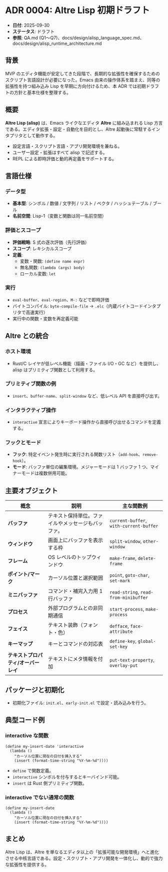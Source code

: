 # ADR 0004: Altre Lisp 初期ドラフト

- **日付**: 2025-09-30
- **ステータス**: ドラフト
- **参照**: QA.md (Q1〜Q7)、docs/design/alisp_language_spec.md、docs/design/alisp_runtime_architecture.md

## 背景
MVP のエディタ機能が安定してきた段階で、長期的な拡張性を確保するためのスクリプト言語設計が必要になった。Emacs 由来の操作体系を踏まえ、同等の拡張性を持つ組み込み Lisp を早期に方向付けるため、本 ADR では初期ドラフトの方針と基本仕様を整理する。

## 概要
**Altre Lisp (alisp)** は、Emacs ライクなエディタ **Altre** に組み込まれる Lisp 方言である。エディタ拡張・設定・自動化を目的とし、Altre 起動後に常駐するインタプリタとして動作する。

- 設定言語・スクリプト言語・アプリ開発環境を兼ねる。
- ユーザー設定・拡張はすべて alisp で記述する。
- REPL による即時評価と動的再定義をサポートする。

## 言語仕様
### データ型
- **基本型**: シンボル / 数値 / 文字列 / リスト / ベクタ / ハッシュテーブル / ブール
- **名前空間**: Lisp-1（変数と関数は同一名前空間）

### 評価とスコープ
- **評価戦略**: S 式の逐次評価（先行評価）
- **スコープ**: レキシカルスコープ
- **定義**:
  - 変数・関数: `(define name expr)`
  - 無名関数: `(lambda (args) body)`
  - ローカル変数: `let`

### 実行
- `eval-buffer`、`eval-region`、`M-:` などで即時評価
- バイトコンパイル: `byte-compile-file` → `.elc`（内蔵バイトコードインタプリタで高速実行）
- 実行中の関数・変数を再定義可能

## Altre との統合
### ホスト環境
- Rust/C レイヤが低レベル機能（描画・ファイル I/O・GC など）を提供し、alisp はプリミティブ関数として利用する。

### プリミティブ関数の例
- `insert`、`buffer-name`、`split-window` など、低レベル API を直接呼び出す。

### インタラクティブ操作
- `interactive` 宣言によりキーボード操作から直接呼び出せるコマンドを定義する。

### フックとモード
- **フック**: 特定イベント発生時に実行される関数リスト（`add-hook`、`remove-hook`）。
- **モード**: バッファ単位の編集環境。メジャーモードは 1 バッファ 1 つ、マイナーモードは複数併用可能。

## 主要オブジェクト
| 概念 | 説明 | 主な関数例 |
|------|------|-----------|
| **バッファ** | テキスト保持単位。ファイルやメッセージもバッファ。 | `current-buffer`, `with-current-buffer` |
| **ウィンドウ** | 画面上にバッファを表示する枠 | `split-window`, `other-window` |
| **フレーム** | OS レベルのトップウィンドウ | `make-frame`, `delete-frame` |
| **ポイント/マーク** | カーソル位置と選択範囲 | `point`, `goto-char`, `set-mark` |
| **ミニバッファ** | コマンド・補完入力用 1 行バッファ | `read-string`, `read-from-minibuffer` |
| **プロセス** | 外部プログラムとの非同期通信 | `start-process`, `make-process` |
| **フェイス** | テキスト装飾（フォント・色） | `defface`, `face-attribute` |
| **キーマップ** | キーとコマンドの対応表 | `define-key`, `global-set-key` |
| **テキストプロパティ/オーバーレイ** | テキストにメタ情報を付加 | `put-text-property`, `overlay-put` |

## パッケージと初期化
- 初期化ファイル: `init.el`、`early-init.el` で設定・読み込みを行う。

## 典型コード例
### interactive な関数
```alisp
(define my-insert-date 'interactive
  (lambda ()
    "カーソル位置に現在の日付を挿入する"
    (insert (format-time-string "%Y-%m-%d"))))
```
- `define` で関数定義。
- `interactive` シンボルを付与するとキーバインド可能。
- `insert` は Rust 側プリミティブ関数。

### interactive でない通常の関数
```alisp
(define my-insert-date
  (lambda ()
    "カーソル位置に現在の日付を挿入する"
    (insert (format-time-string "%Y-%m-%d"))))
```

## まとめ
Altre Lisp は、Altre を単なるエディタ以上の「拡張可能な開発環境」へと進化させる中核言語である。設定・スクリプト・アプリ開発を一体化し、動的で強力な拡張性を提供する。
